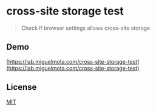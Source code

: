 # cross-site storage test

> Check if browser settings allows cross-site storage

## Demo

[https://lab.miguelmota.com/cross-site-storage-test](https://lab.miguelmota.com/cross-site-storage-test)

## License

[MIT](LICENSE)
